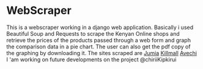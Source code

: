 # WebScraper 
This is a webscraper working in a django web application.
Basically i used Beautiful Soup and Requests to scrape the Kenyan Online shops and retrieve the prices of the products passed through a web form and graph the comparison data in a pie chart.
The user can also get the pdf copy of the graphing by downloading it.
The sites scraped are
 [Jumia](https://www.jumia.co.ke)
 [Killmall](https://www.kilimall.co.ke)
 [Avechi](https://avechi.com/)
 I 'am working on future developments on the project
 @chiriiKipkirui
